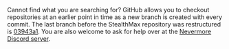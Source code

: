 Cannot find what you are searching for? GitHub allows you to checkout repositories at an earlier point in time as a new branch is created with every commit. The last branch before the StealthMax repository was restructured is [03943a1](/tree/03943a1d3c7519fd73a51dbf063abd58a43e0050). You are also welcome to ask for help over at the [Nevermore Discord server](https://discord.gg/H8tZ9fZVQ4).
